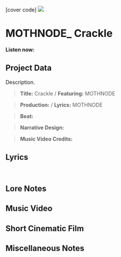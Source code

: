 [cover code] ![](57175019_319474918741616_8502199518755923887_n.jpg)

# MOTHNODE_ Crackle

**Listen now:** 

## Project Data

Description.

> **Title:** Crackle / **Featuring:** MOTHNODE

> **Production:**  / **Lyrics:** MOTHNODE

> **Beat:**

> **Narrative Design:**

> **Music Video Credits:**


## Lyrics

```


```

## Lore Notes

## Music Video

## Short Cinematic Film

## Miscellaneous Notes
